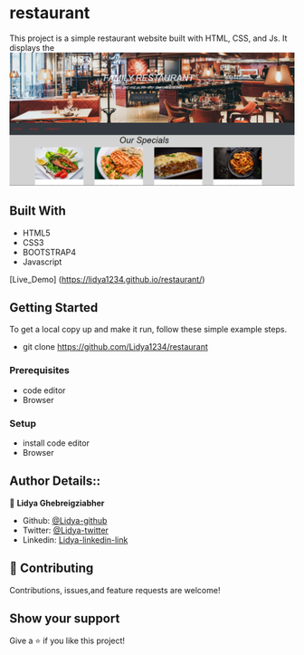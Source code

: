 # restaurant

This project is a simple restaurant website built with HTML, CSS, and Js. It displays the 
<img src="./dist/images/screenshot.png" alt="screenshot">
## Built With

- HTML5
- CSS3
- BOOTSTRAP4
- Javascript

[Live_Demo] (https://lidya1234.github.io/restaurant/)

## Getting Started

To get a local copy up and make it run, follow these simple example steps.
-  git clone https://github.com/Lidya1234/restaurant
### Prerequisites

- code editor
- Browser


### Setup

- install code editor
- Browser


## Author Details::

👤 **Lidya Ghebreigziabher**

- Github: [@Lidya-github ](https://github.com/Lidya1234)
- Twitter: [@Lidya-twitter](https://twitter.com/Lidya42676629)
- Linkedin: [Lidya-linkedin-link](https://www.linkedin.com/in/lidya-ghebreigziabher-4a94391aa/)
 


## 🤝 Contributing

Contributions, issues,and feature requests are welcome!



## Show your support

Give a ⭐️ if you like this project!

